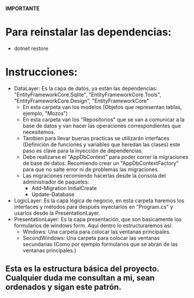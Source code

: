 **IMPORTANTE**

# Para reinstalar las dependencias:
- dotnet restore

# Instrucciones:
- DataLayer: Es la capa de datos, ya están las dependencias: "EntityFrameworkCore.Sqlite", "EntityFrameworkCore.Tools", "EntityFrameworkCore.Design", "EntityFrameworkCore"
  - En esta carpeta van los modelos (Objetos que representan tablas, ejemplo, "Mozos")
  - En esta carpeta van los "Repositorios" que se van a comunicar a la base de datos y van hacer las operaciones correspondientes que necesitemos.
  - Tambien para llevar buenas practicas se utilizarán interfaces (Definición de funciones y variables que heredan las clases) este paso es clave para la inyección de dependencias.
  - Debe realizarse el "AppDbContext" para poder correr la migraciones de base de datos. Recomiendo crear un "AppDbContextFactory" para que no salte error ni de problemas las migraciones
  - Las migraciones recomiendo hacerlas desde la consola del administrador de paquetes:
    - Add-Migration InitialCreate
    - Update-Database  
- LogicLayer: Es la capa lógica de negocio, en esta carpeta haremos los interfaces y métodos para después inyectarlos en "Program.cs" y usarlos desde la PresentationLayer.
- PresentationLayer: Es la capa presentación, que son basicamente los formularios de windows form. Aqui dentro lo estructuraremos así:
  - Windows: Una carpeta para colocar las ventanas principales.
  - SecondWindows: Una carpeta para colocar las ventanas secundarias (Como por ejemplo formularios que se abran de las ventanas principales.)
 
## Esta es la estructura básica del proyecto. Cualquier duda me consultan a mi, sean ordenados y sigan este patrón.   
